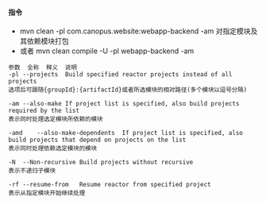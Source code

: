 ####    指令
-   mvn clean -pl com.canopus.website:webapp-backend -am         对指定模块及其依赖模块打包
-   或者  mvn clean compile -U -pl webapp-backend -am                    
~~~test
参数	全称	释义	说明
-pl	--projects	Build specified reactor projects instead of all projects	
选项后可跟随{groupId}:{artifactId}或者所选模块的相对路径(多个模块以逗号分隔)

-am	--also-make	If project list is specified, also build projects required by the list	
表示同时处理选定模块所依赖的模块

-amd	--also-make-dependents	If project list is specified, also build projects that depend on projects on the list	
表示同时处理依赖选定模块的模块

-N	--Non-recursive	Build projects without recursive	
表示不递归子模块

-rf	--resume-from	Resume reactor from specified project	
表示从指定模块开始继续处理

~~~